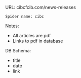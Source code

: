 URL: cibcfcib.com/news-releases 

    Spider name: cibc

Notes:
-   All articles are pdf
-  Links to pdf in database

DB Schema:
- title
- date
- link
